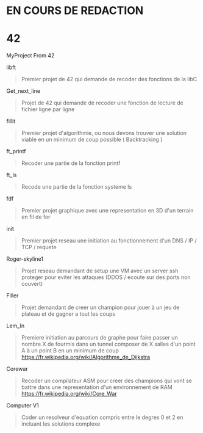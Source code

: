 # EN COURS DE REDACTION

# 42
MyProject From 42

libft
> Premier projet de 42 qui demande de recoder des fonctions de la libC

Get_next_line
> Projet de 42 qui demande de recoder une fonction de lecture de fichier ligne par ligne

fillit
> Premier projet d'algorithmie, ou nous devons trouver une solution viable en un minimum de coup possible ( Backtracking )

ft_printf
> Recoder une partie de la fonction printf

ft_ls
> Recode une partie de la fonction systeme ls

fdf
> Premier projet graphique avec une representation en 3D d'un terrain en fil de fer

init
> Premier projet reseau une initiation au fonctionnement d'un DNS / IP / TCP / requete

Roger-skyline1
> Projet reseau demandant de setup une VM avec un server ssh proteger pour eviter les attaques (DDOS / ecoute sur des ports non couvert)

Filler
> Projet demandant de creer un champion pour jouer à un jeu de plateau et de gagner a tout les coups

Lem_In
> Premiere initiation au parcours de graphe pour faire passer un nombre X de fourmis dans un tunnel composer de X salles d'un point A à un point B en un minimum de coup
> https://fr.wikipedia.org/wiki/Algorithme_de_Dijkstra

Corewar
> Recoder un compilateur ASM pour creer des champions qui vont se battre dans une representation d'un environnement de RAM
> https://fr.wikipedia.org/wiki/Core_War
          
Computer V1
> Coder un resolveur d'equation compris entre le degres 0 et 2 en incluant les solutions complexe
